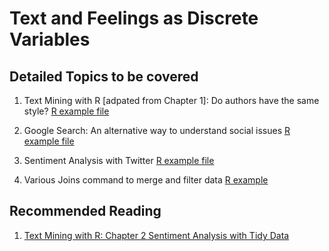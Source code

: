 # Text and Feelings as Discrete Variables

## Detailed Topics to be covered

1. Text Mining with R [adpated from Chapter 1]: Do authors have the same style? [R example file](../lecture/examples/text_analysis_example_author_comparison.R)

2. Google Search: An alternative way to understand social issues [R example file](../lecture/examples/text_analysis_example_google_trends.R)

3. Sentiment Analysis with Twitter [R example file](../lecture/examples/text_analysis_example_sentiment_Twitter.R)

4. Various Joins command to merge and filter data [R example](../lecture/examples/example_dplyr_joins.R)

## Recommended Reading

1. [Text Mining with R: Chapter 2 Sentiment Analysis with Tidy Data](https://www.tidytextmining.com/sentiment.html)